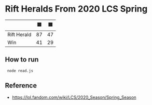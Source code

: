 # Rift Heralds From 2020 LCS Spring 

|             | 🟦 | 🟥 |
|-------------|----|----|
| Rift Herald | 87 | 47 |
| Win         | 41 | 29 |


## How to run

``` node read.js```

## Reference

- https://lol.fandom.com/wiki/LCS/2020_Season/Spring_Season

